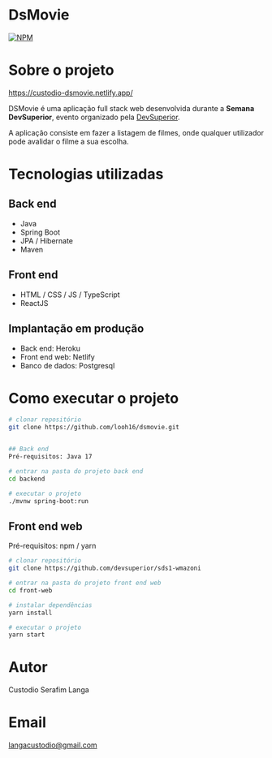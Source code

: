 # DsMovie 
[![NPM](https://img.shields.io/npm/l/react)](https://github.com/looh16/dsmovie/blob/master/LICENSE)

# Sobre o projeto

https://custodio-dsmovie.netlify.app/

DSMovie é uma aplicação full stack web desenvolvida durante a **Semana DevSuperior**, evento organizado pela [DevSuperior](https://devsuperior.com.br/cursos "Site da DevSuperior").

A aplicação consiste em fazer a listagem de filmes, onde qualquer utilizador pode avalidar o filme a sua escolha. 

# Tecnologias utilizadas
## Back end
- Java
- Spring Boot
- JPA / Hibernate
- Maven
## Front end
- HTML / CSS / JS / TypeScript
- ReactJS

## Implantação em produção
- Back end: Heroku
- Front end web: Netlify
- Banco de dados: Postgresql

# Como executar o projeto

```bash
# clonar repositório
git clone https://github.com/looh16/dsmovie.git


## Back end
Pré-requisitos: Java 17

# entrar na pasta do projeto back end
cd backend

# executar o projeto
./mvnw spring-boot:run
```

## Front end web
Pré-requisitos: npm / yarn

```bash
# clonar repositório
git clone https://github.com/devsuperior/sds1-wmazoni

# entrar na pasta do projeto front end web
cd front-web

# instalar dependências
yarn install

# executar o projeto
yarn start
```

# Autor
Custodio Serafim Langa

# Email
langacustodio@gmail.com

